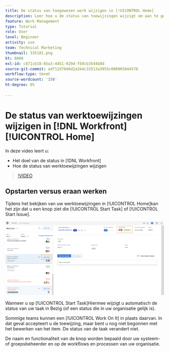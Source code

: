 ```yaml
---
title: De status van toegewezen werk wijzigen in [!UICONTROL Home]
description: Leer hoe u de status van toewijzingen wijzigt om aan te geven dat het werk in uitvoering is vanuit de [!UICONTROL Home] pagina. Begrijp waarom status belangrijk is in [!DNL  Workfront].
feature: Work Management
type: Tutorial
role: User
level: Beginner
activity: use
team: Technical Marketing
thumbnail: 335101.png
kt: 8800
exl-id: c871cb18-65a3-4451-929d-f50cb3544b8d
source-git-commit: adf12d7846d2a1b4c32513a3955c080905044576
workflow-type: tm+mt
source-wordcount: '158'
ht-degree: 0%

---
```


# De status van werktoewijzingen wijzigen in [!DNL Workfront] [!UICONTROL Home]

In deze video leert u:

* Het doel van de status in [!DNL  Workfront]
* Hoe de status van werktoewijzingen wijzigen

>[!VIDEO](https://video.tv.adobe.com/v/335101/?quality=12)

## Opstarten versus eraan werken

Tijdens het bekijken van uw werktoewijzingen in [!UICONTROL Home]kan het zijn dat u een knop ziet die [!UICONTROL Start Task] of [!UICONTROL Start Issue].

![[!DNL Workfront] [!UICONTROL Home] pagina waarop de knop staat [!UICONTROL Start Task].](assets/worker-fundamentals-1.png)

Wanneer u op [!UICONTROL Start Task]Hiermee wijzigt u automatisch de status van uw taak in Bezig (of een status die in uw organisatie gelijk is).

Sommige teams kunnen een [!UICONTROL Work On It] in plaats daarvan. In dat geval accepteert u de toewijzing, maar bent u nog niet begonnen met het bewerken van het item. De status van de taak verandert niet.

De naam en functionaliteit van de knop worden bepaald door uw systeem- of groepsbeheerder en op de workflows en processen van uw organisatie.

<!---
learn more URLs
--->
